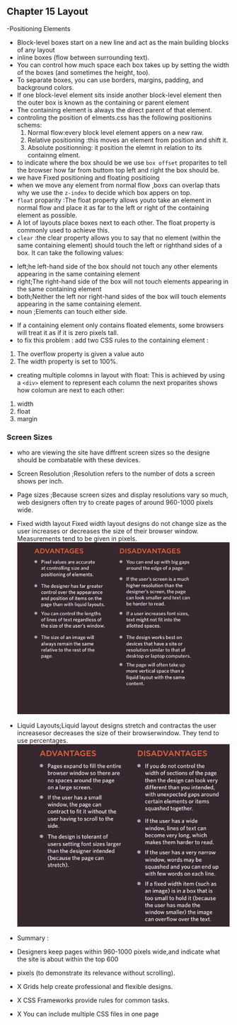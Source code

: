 ## Chapter 15 Layout
-Positioning Elements 
- Block-level boxes start on a new line and act as the main building blocks
  of any layout
- inline boxes (flow between surrounding text).
- You can control how much space each box takes up by setting the width of the
   boxes (and sometimes the height, too).
- To separate boxes, you can use borders, margins, padding, and background colors.
- If one block-level element sits inside another block-level element then the outer box is
     known as the containing or parent element
- The containing element is always the direct parent of that element.
- controling the position of elments.css has the following positionins schems:
  1. Normal flow:every block level element appers on a new raw.
  2. Relative positioning :this moves an element from position and shift it.
  3. Absolute positionning: it position the elemnt in relation to its containng elment.
- to indicate where the box should be we use `box offset` proparites to tell the browser how far from buttom top left and right the box should be.
- we have Fixed positioning and floating positioing 
- when we move any element from normal flow ,boxs can overlap thats why we use the `z-index` to decide which box appers on top.
- `float` proparity :The float property allows youto take an element in normal  flow and place it as far to the left or right of the containing element as possible.
- A lot of layouts place boxes next to each other. The float
property is commonly used to achieve this.
- `clear` :the clear property allows you to say that no element (within
the same containing element) should touch the left or righthand sides of a box. It can take the following values:
 * left;he left-hand side of the box should not touch any other     elements appearing in the same containing element
 * right;The right-hand side of the box will not touch elements appearing in the same containing element
 * both;Neither the left nor right-hand sides of the box will touch elements appearing in the same containing element.
 * noun ;Elements can touch either side.
- If a containing element only contains floated elements, some
browsers will treat it as if it is zero pixels tall.
 - to fix this problem :
 add two CSS rules to the containing element :
 1. The overflow property is given a value auto
 2. The width property is set to 100%.

- creating multiple colomns in layout with float:
This is achieved by using a `<div>` element to represent each column
the next proparites shows how colomun are next to each other:
1. width
2. float
3. margin


### Screen Sizes 
- who are viewing the site have diffrent screen sizes so the designe should be combatable with these devices.
- Screen Resolution ;Resolution refers to the number of dots a screen shows per inch.
- Page sizes ;Because screen sizes and display resolutions vary so much, web designers often try to create pages of around 960-1000 pixels wide.
- Fixed width layout Fixed width layout designs do not change size as the user increases or decreases the size of their browser window.
Measurements tend to be given in pixels.
![advantges and Disatvantges of Fixed width layout](201/read077.jpg)

- Liquid Layouts;Liquid layout designs stretch and contractas the user increasesor decreases the size of their browserwindow. They tend to use percentages.
![Advantges Vs. Disadvantges of liquid layout](201/read0777.jpg)
- Summary :
- Designers keep pages within 960-1000 pixels wide,and indicate what the site is about within the top 600
- pixels (to demonstrate its relevance without scrolling).
- X Grids help create professional and flexible designs.
- X CSS Frameworks provide rules for common tasks.
- X You can include multiple CSS files in one page


